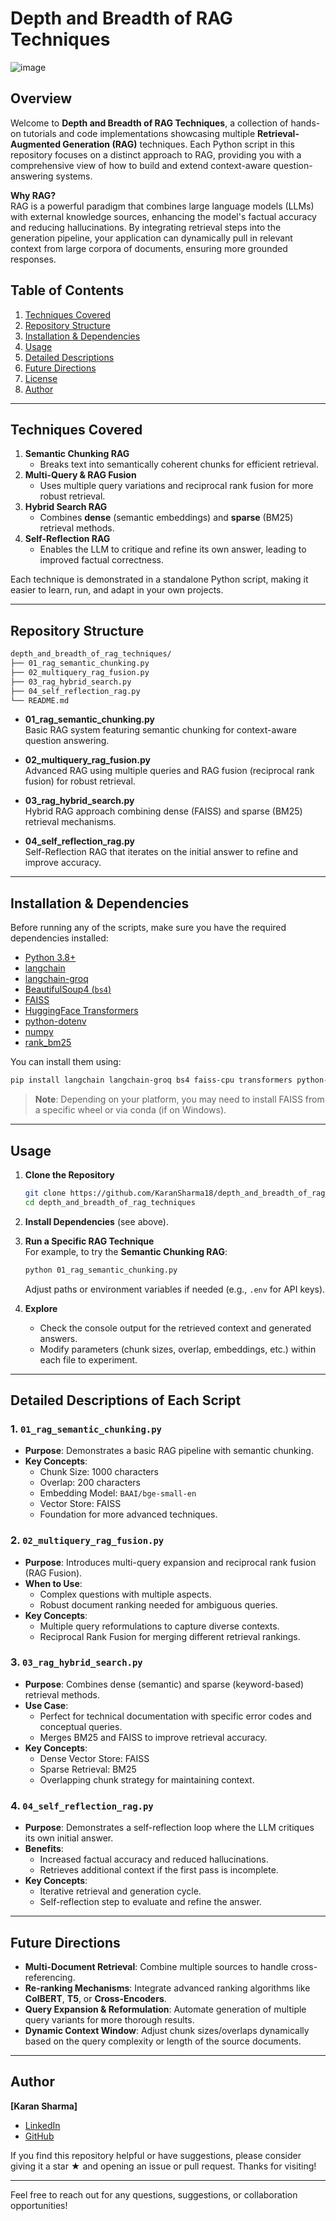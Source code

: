 # Depth and Breadth of RAG Techniques

![image](https://github.com/user-attachments/assets/2d684b68-639a-4398-bf92-8155d6e24157)

## Overview

Welcome to **Depth and Breadth of RAG Techniques**, a collection of hands-on tutorials and code implementations showcasing multiple **Retrieval-Augmented Generation (RAG)** techniques. Each Python script in this repository focuses on a distinct approach to RAG, providing you with a comprehensive view of how to build and extend context-aware question-answering systems.

**Why RAG?**  
RAG is a powerful paradigm that combines large language models (LLMs) with external knowledge sources, enhancing the model's factual accuracy and reducing hallucinations. By integrating retrieval steps into the generation pipeline, your application can dynamically pull in relevant context from large corpora of documents, ensuring more grounded responses.

## Table of Contents
1. [Techniques Covered](#techniques-covered)
2. [Repository Structure](#repository-structure)
3. [Installation & Dependencies](#installation--dependencies)
4. [Usage](#usage)
5. [Detailed Descriptions](#detailed-descriptions-of-each-script)
6. [Future Directions](#future-directions)
7. [License](#license)
8. [Author](#author)

---

## Techniques Covered

1. **Semantic Chunking RAG**  
   - Breaks text into semantically coherent chunks for efficient retrieval.  
2. **Multi-Query & RAG Fusion**  
   - Uses multiple query variations and reciprocal rank fusion for more robust retrieval.  
3. **Hybrid Search RAG**  
   - Combines **dense** (semantic embeddings) and **sparse** (BM25) retrieval methods.  
4. **Self-Reflection RAG**  
   - Enables the LLM to critique and refine its own answer, leading to improved factual correctness.

Each technique is demonstrated in a standalone Python script, making it easier to learn, run, and adapt in your own projects.

---

## Repository Structure

```bash
depth_and_breadth_of_rag_techniques/
├── 01_rag_semantic_chunking.py
├── 02_multiquery_rag_fusion.py
├── 03_rag_hybrid_search.py
├── 04_self_reflection_rag.py
└── README.md
```

- **01_rag_semantic_chunking.py**  
  Basic RAG system featuring semantic chunking for context-aware question answering.

- **02_multiquery_rag_fusion.py**  
  Advanced RAG using multiple queries and RAG fusion (reciprocal rank fusion) for robust retrieval.

- **03_rag_hybrid_search.py**  
  Hybrid RAG approach combining dense (FAISS) and sparse (BM25) retrieval mechanisms.

- **04_self_reflection_rag.py**  
  Self-Reflection RAG that iterates on the initial answer to refine and improve accuracy.

---

## Installation & Dependencies

Before running any of the scripts, make sure you have the required dependencies installed:

- [Python 3.8+](https://www.python.org/downloads/)
- [langchain](https://github.com/hwchase17/langchain)
- [langchain-groq](https://pypi.org/project/langchain-groq/)  
- [BeautifulSoup4 (`bs4`)](https://pypi.org/project/beautifulsoup4/)
- [FAISS](https://github.com/facebookresearch/faiss)  
- [HuggingFace Transformers](https://github.com/huggingface/transformers)
- [python-dotenv](https://pypi.org/project/python-dotenv/)
- [numpy](https://pypi.org/project/numpy/)
- [rank_bm25](https://pypi.org/project/rank-bm25/)

You can install them using:

```bash
pip install langchain langchain-groq bs4 faiss-cpu transformers python-dotenv numpy rank_bm25
```

> **Note**: Depending on your platform, you may need to install FAISS from a specific wheel or via conda (if on Windows).

---

## Usage

1. **Clone the Repository**  
   ```bash
   git clone https://github.com/KaranSharma18/depth_and_breadth_of_rag_techniques.git
   cd depth_and_breadth_of_rag_techniques
   ```

2. **Install Dependencies** (see above).

3. **Run a Specific RAG Technique**  
   For example, to try the **Semantic Chunking RAG**:
   ```bash
   python 01_rag_semantic_chunking.py
   ```
   Adjust paths or environment variables if needed (e.g., `.env` for API keys).

4. **Explore**  
   - Check the console output for the retrieved context and generated answers.
   - Modify parameters (chunk sizes, overlap, embeddings, etc.) within each file to experiment.

---

## Detailed Descriptions of Each Script

### 1. `01_rag_semantic_chunking.py`
- **Purpose**: Demonstrates a basic RAG pipeline with semantic chunking.
- **Key Concepts**:  
  - Chunk Size: 1000 characters  
  - Overlap: 200 characters  
  - Embedding Model: `BAAI/bge-small-en`  
  - Vector Store: FAISS  
  - Foundation for more advanced techniques.

### 2. `02_multiquery_rag_fusion.py`
- **Purpose**: Introduces multi-query expansion and reciprocal rank fusion (RAG Fusion).
- **When to Use**:  
  - Complex questions with multiple aspects.  
  - Robust document ranking needed for ambiguous queries.  
- **Key Concepts**:  
  - Multiple query reformulations to capture diverse contexts.  
  - Reciprocal Rank Fusion for merging different retrieval rankings.

### 3. `03_rag_hybrid_search.py`
- **Purpose**: Combines dense (semantic) and sparse (keyword-based) retrieval methods.
- **Use Case**:  
  - Perfect for technical documentation with specific error codes and conceptual queries.  
  - Merges BM25 and FAISS to improve retrieval accuracy.
- **Key Concepts**:  
  - Dense Vector Store: FAISS  
  - Sparse Retrieval: BM25  
  - Overlapping chunk strategy for maintaining context.

### 4. `04_self_reflection_rag.py`
- **Purpose**: Demonstrates a self-reflection loop where the LLM critiques its own initial answer.
- **Benefits**:  
  - Increased factual accuracy and reduced hallucinations.  
  - Retrieves additional context if the first pass is incomplete.
- **Key Concepts**:  
  - Iterative retrieval and generation cycle.  
  - Self-reflection step to evaluate and refine the answer.

---

## Future Directions

- **Multi-Document Retrieval**: Combine multiple sources to handle cross-referencing.  
- **Re-ranking Mechanisms**: Integrate advanced ranking algorithms like **ColBERT**, **T5**, or **Cross-Encoders**.  
- **Query Expansion & Reformulation**: Automate generation of multiple query variants for more thorough results.  
- **Dynamic Context Window**: Adjust chunk sizes/overlaps dynamically based on the query complexity or length of the source documents.

---

## Author

**[Karan Sharma]**  
- [LinkedIn](https://www.linkedin.com/in/karansharma18/)  
- [GitHub](https://github.com/KaranSharma18)

If you find this repository helpful or have suggestions, please consider giving it a star ★ and opening an issue or pull request. Thanks for visiting!

---
Feel free to reach out for any questions, suggestions, or collaboration opportunities!
